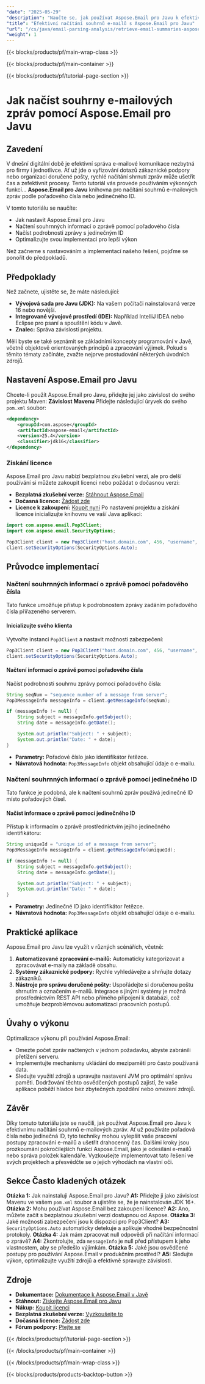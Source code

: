 ```yaml
---
"date": "2025-05-29"
"description": "Naučte se, jak používat Aspose.Email pro Javu k efektivnímu načítání e-mailových souhrnů podle pořadového čísla nebo jedinečného ID. Vylepšete si pracovní postup správy e-mailů ještě dnes."
"title": "Efektivní načítání souhrnů e-mailů s Aspose.Email pro Javu"
"url": "/cs/java/email-parsing-analysis/retrieve-email-summaries-aspose-email-java/"
"weight": 1
---
```


{{< blocks/products/pf/main-wrap-class >}}

{{< blocks/products/pf/main-container >}}

{{< blocks/products/pf/tutorial-page-section >}}
# Jak načíst souhrny e-mailových zpráv pomocí Aspose.Email pro Javu
## Zavedení
V dnešní digitální době je efektivní správa e-mailové komunikace nezbytná pro firmy i jednotlivce. Ať už jde o vyřizování dotazů zákaznické podpory nebo organizaci doručené pošty, rychlé načítání shrnutí zpráv může ušetřit čas a zefektivnit procesy. Tento tutoriál vás provede používáním výkonných funkcí... **Aspose.Email pro Javu** knihovna pro načítání souhrnů e-mailových zpráv podle pořadového čísla nebo jedinečného ID.

V tomto tutoriálu se naučíte:
- Jak nastavit Aspose.Email pro Javu
- Načtení souhrnných informací o zprávě pomocí pořadového čísla
- Načíst podrobnosti zprávy s jedinečným ID
- Optimalizujte svou implementaci pro lepší výkon

Než začneme s nastavováním a implementací našeho řešení, pojďme se ponořit do předpokladů.
## Předpoklady
Než začnete, ujistěte se, že máte následující:
- **Vývojová sada pro Javu (JDK):** Na vašem počítači nainstalovaná verze 16 nebo novější.
- **Integrované vývojové prostředí (IDE):** Například IntelliJ IDEA nebo Eclipse pro psaní a spouštění kódu v Javě.
- **Znalec:** Správa závislostí projektu.

Měli byste se také seznámit se základními koncepty programování v Javě, včetně objektově orientovaných principů a zpracování výjimek. Pokud s těmito tématy začínáte, zvažte nejprve prostudování některých úvodních zdrojů.
## Nastavení Aspose.Email pro Javu
Chcete-li použít Aspose.Email pro Javu, přidejte jej jako závislost do svého projektu Maven:
**Závislost Mavenu**
Přidejte následující úryvek do svého `pom.xml` soubor:
```xml
<dependency>
    <groupId>com.aspose</groupId>
    <artifactId>aspose-email</artifactId>
    <version>25.4</version>
    <classifier>jdk16</classifier>
</dependency>
```
### Získání licence
Aspose.Email pro Javu nabízí bezplatnou zkušební verzi, ale pro delší používání si můžete zakoupit licenci nebo požádat o dočasnou verzi:
- **Bezplatná zkušební verze:** [Stáhnout Aspose.Email](https://releases.aspose.com/email/java/)
- **Dočasná licence:** [Žádost zde](https://purchase.aspose.com/temporary-license/)
- **Licence k zakoupení:** [Koupit nyní](https://purchase.aspose.com/buy)
Po nastavení projektu a získání licence inicializujte knihovnu ve vaší Java aplikaci:
```java
import com.aspose.email.Pop3Client;
import com.aspose.email.SecurityOptions;

Pop3Client client = new Pop3Client("host.domain.com", 456, "username", "password");
client.setSecurityOptions(SecurityOptions.Auto);
```
## Průvodce implementací
### Načtení souhrnných informací o zprávě pomocí pořadového čísla
Tato funkce umožňuje přístup k podrobnostem zprávy zadáním pořadového čísla přiřazeného serverem.
#### Inicializujte svého klienta
Vytvořte instanci `Pop3Client` a nastavit možnosti zabezpečení:
```java
Pop3Client client = new Pop3Client("host.domain.com", 456, "username", "password");
client.setSecurityOptions(SecurityOptions.Auto);
```
#### Načtení informací o zprávě pomocí pořadového čísla
Načíst podrobnosti souhrnu zprávy pomocí pořadového čísla:
```java
String seqNum = "sequence number of a message from server";
Pop3MessageInfo messageInfo = client.getMessageInfo(seqNum);

if (messageInfo != null) {
    String subject = messageInfo.getSubject();
    String date = messageInfo.getDate();

    System.out.println("Subject: " + subject);
    System.out.println("Date: " + date);
}
```
- **Parametry:** Pořadové číslo jako identifikátor řetězce.
- **Návratová hodnota:** `Pop3MessageInfo` objekt obsahující údaje o e-mailu.
### Načtení souhrnných informací o zprávě pomocí jedinečného ID
Tato funkce je podobná, ale k načtení souhrnů zpráv používá jedinečné ID místo pořadových čísel.
#### Načíst informace o zprávě pomocí jedinečného ID
Přístup k informacím o zprávě prostřednictvím jejího jedinečného identifikátoru:
```java
String uniqueId = "unique id of a message from server";
Pop3MessageInfo messageInfo = client.getMessageInfo(uniqueId);

if (messageInfo != null) {
    String subject = messageInfo.getSubject();
    String date = messageInfo.getDate();

    System.out.println("Subject: " + subject);
    System.out.println("Date: " + date);
}
```
- **Parametry:** Jedinečné ID jako identifikátor řetězce.
- **Návratová hodnota:** `Pop3MessageInfo` objekt obsahující údaje o e-mailu.
## Praktické aplikace
Aspose.Email pro Javu lze využít v různých scénářích, včetně:
1. **Automatizované zpracování e-mailů:** Automaticky kategorizovat a zpracovávat e-maily na základě obsahu.
2. **Systémy zákaznické podpory:** Rychle vyhledávejte a shrňujte dotazy zákazníků.
3. **Nástroje pro správu doručené pošty:** Uspořádejte si doručenou poštu shrnutím a označením e-mailů.
Integrace s jinými systémy je možná prostřednictvím REST API nebo přímého připojení k databázi, což umožňuje bezproblémovou automatizaci pracovních postupů.
## Úvahy o výkonu
Optimalizace výkonu při používání Aspose.Email:
- Omezte počet zpráv načtených v jednom požadavku, abyste zabránili přetížení serveru.
- Implementujte mechanismy ukládání do mezipaměti pro často používaná data.
- Sledujte využití zdrojů a upravujte nastavení JVM pro optimální správu paměti.
Dodržování těchto osvědčených postupů zajistí, že vaše aplikace poběží hladce bez zbytečných zpoždění nebo omezení zdrojů.
## Závěr
Díky tomuto tutoriálu jste se naučili, jak používat Aspose.Email pro Javu k efektivnímu načítání souhrnů e-mailových zpráv. Ať už používáte pořadová čísla nebo jedinečná ID, tyto techniky mohou vylepšit vaše pracovní postupy zpracování e-mailů a ušetřit drahocenný čas.
Dalšími kroky jsou prozkoumání pokročilejších funkcí Aspose.Email, jako je odesílání e-mailů nebo správa položek kalendáře. Vyzkoušejte implementovat tato řešení ve svých projektech a přesvědčte se o jejich výhodách na vlastní oči.
## Sekce Často kladených otázek
**Otázka 1:** Jak nainstaluji Aspose.Email pro Javu? 
**A1:** Přidejte ji jako závislost Mavenu ve vašem `pom.xml` soubor a ujistěte se, že je nainstalován JDK 16+.
**Otázka 2:** Mohu používat Aspose.Email bez zakoupení licence?
**A2:** Ano, můžete začít s bezplatnou zkušební verzí dostupnou od Aspose.
**Otázka 3:** Jaké možnosti zabezpečení jsou k dispozici pro Pop3Client?
**A3:** `SecurityOptions.Auto` automaticky detekuje a aplikuje vhodné bezpečnostní protokoly.
**Otázka 4:** Jak mám zpracovat null odpovědi při načítání informací o zprávě?
**A4:** Zkontrolujte, zda `messageInfo` je null před přístupem k jeho vlastnostem, aby se předešlo výjimkám.
**Otázka 5:** Jaké jsou osvědčené postupy pro používání Aspose.Email v produkčním prostředí?
**A5:** Sledujte výkon, optimalizujte využití zdrojů a efektivně spravujte závislosti.
## Zdroje
- **Dokumentace:** [Dokumentace k Aspose.Email v Javě](https://reference.aspose.com/email/java/)
- **Stáhnout:** [Získejte Aspose.Email pro Javu](https://releases.aspose.com/email/java/)
- **Nákup:** [Koupit licenci](https://purchase.aspose.com/buy)
- **Bezplatná zkušební verze:** [Vyzkoušejte to](https://releases.aspose.com/email/java/)
- **Dočasná licence:** [Žádost zde](https://purchase.aspose.com/temporary-license/)
- **Fórum podpory:** [Ptejte se](https://forum.aspose.com/c/email/10)

{{< /blocks/products/pf/tutorial-page-section >}}

{{< /blocks/products/pf/main-container >}}

{{< /blocks/products/pf/main-wrap-class >}}

{{< blocks/products/products-backtop-button >}}